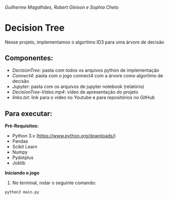 ###### Guilherme Magalhães, Robert Gleison e Sophia Cheto
# Decision Tree

Nesse projeto, implementamos o algortimo ID3 para uma árvore de decisão


## Componentes:
- *DecisionTree*: pasta com todos os arquivos python de implementação
- *Connect4*: pasta com o jogo connect4 com a árvore como algortimo de decisão
- *Jupyter*: pasta com os arquivos de jupyter notebook (relatório)
- *DecisionTree-Video.mp4*: vídeo de apresentação do projeto
- *links.txt*: link para o vídeo no Youtube e para repositórios no GitHub


## Para executar:

**Pré-Requisitos:**
- Python 3.x (https://www.python.org/downloads/)
- Pandas
- Scikit Learn
- Numpy
- Pydotplus
- Joblib


**Iniciando o jogo**
1. No terminal, rodar o seguinte comando:

```
python3 main.py
```